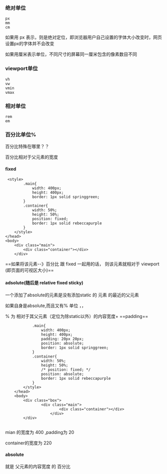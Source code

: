 ### 绝对单位

```
px
mm
cm
```

如果用 px 表示，则是绝对定位，即浏览器用户自己设置的字体大小改变时，网页设置px的字体并不会改变

如果用厘米表示单位，不同尺寸的屏幕同一厘米包含的像素数目不同

### viewport单位

```
vh
vw
vmin
vmax
```

### 相对单位

```
rem
em
```

### 百分比单位%

百分比特殊在哪里？？

百分比相对于父元素的宽度

#### fixed

```
 <style>
        .main{
            width: 400px;
            height: 400px;
            border: 1px solid springgreen;
        }
        .container{
            width: 50%;
            height: 50%;
            position: fixed;
            border: 1px solid rebeccapurple
        }
    </style>
</head>
<body>
    <div class="main">
        <div class="container"></div>
    </div>
```

==如果将该元素--》百分比 跟 fixed  一起用的话， 则该元素就相对于 viewport  (即页面的可视区大小)==

#### adsolute(随后是 relative fixed sticky) 

一个添加了absolute的元素是没有添加static 的 元素 的最近的父元素

如果自身是absolute,而且又有% 单位    ，，

% 为 相对于其父元素（定位为除static以外）的内容宽度+ ==padding==

```
            .main{
                width: 400px;
                height: 400px;
                padding: 20px 20px;
                position: absolute;
                border: 1px solid springgreen;
            }
            .container{
                width: 50%;
                height: 50%;
                /* position: fixed; */
                position: absolute;
                border: 1px solid rebeccapurple
            }
        </style>
    </head>
    <body>
        <div class="box">
                <div class="main">
                        <div class="container"></div>
                    </div>
        </div>
        
```

mian 的宽度为 400 ,padding为 20

container的宽度为 220

#### absolute

就是 父元素的内容宽度 的  百分比